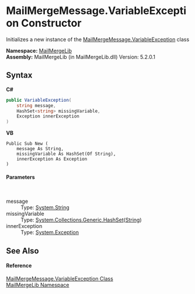 # MailMergeMessage.VariableException Constructor 
 

Initializes a new instance of the <a href="6bb64863-d506-beb5-31d0-703440593fe2">MailMergeMessage.VariableException</a> class

**Namespace:**&nbsp;<a href="31c6ebbe-d683-7561-7308-5a5ee1f76bf5">MailMergeLib</a><br />**Assembly:**&nbsp;MailMergeLib (in MailMergeLib.dll) Version: 5.2.0.1

## Syntax

**C#**<br />
``` C#
public VariableException(
	string message,
	HashSet<string> missingVariable,
	Exception innerException
)
```

**VB**<br />
``` VB
Public Sub New ( 
	message As String,
	missingVariable As HashSet(Of String),
	innerException As Exception
)
```


#### Parameters
&nbsp;<dl><dt>message</dt><dd>Type: <a href="http://msdn2.microsoft.com/en-us/library/s1wwdcbf" target="_blank">System.String</a><br /></dd><dt>missingVariable</dt><dd>Type: <a href="http://msdn2.microsoft.com/en-us/library/bb359438" target="_blank">System.Collections.Generic.HashSet</a>(<a href="http://msdn2.microsoft.com/en-us/library/s1wwdcbf" target="_blank">String</a>)<br /></dd><dt>innerException</dt><dd>Type: <a href="http://msdn2.microsoft.com/en-us/library/c18k6c59" target="_blank">System.Exception</a><br /></dd></dl>

## See Also


#### Reference
<a href="6bb64863-d506-beb5-31d0-703440593fe2">MailMergeMessage.VariableException Class</a><br /><a href="31c6ebbe-d683-7561-7308-5a5ee1f76bf5">MailMergeLib Namespace</a><br />